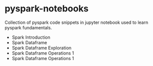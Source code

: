 # pyspark-notebooks
Collection of pyspark code snippets in jupyter notebook used to learn pyspark fundamentals.

- Spark Introduction
- Spark Dataframe
- Spark Dataframe Exploration
- Spark Dataframe Operations 1
- Spark Dataframe Operations 1

